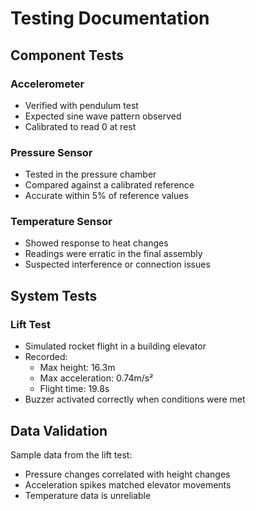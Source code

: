 # Testing Documentation

## Component Tests

### Accelerometer
- Verified with pendulum test
- Expected sine wave pattern observed
- Calibrated to read 0 at rest

### Pressure Sensor
- Tested in the pressure chamber
- Compared against a calibrated reference
- Accurate within 5% of reference values

### Temperature Sensor
- Showed response to heat changes
- Readings were erratic in the final assembly
- Suspected interference or connection issues

## System Tests

### Lift Test
- Simulated rocket flight in a building elevator
- Recorded:
  - Max height: 16.3m
  - Max acceleration: 0.74m/s²
  - Flight time: 19.8s
- Buzzer activated correctly when conditions were met

## Data Validation

Sample data from the lift test:
- Pressure changes correlated with height changes
- Acceleration spikes matched elevator movements
- Temperature data is unreliable
